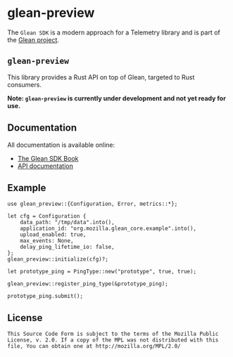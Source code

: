 # glean-preview

The `Glean SDK` is a modern approach for a Telemetry library and is part of the [Glean project](https://docs.telemetry.mozilla.org/concepts/glean/glean.html).

## `glean-preview`


This library provides a Rust API on top of Glean, targeted to Rust consumers.

**Note: `glean-preview` is currently under development and not yet ready for use.**

## Documentation

All documentation is available online:

* [The Glean SDK Book][book]
* [API documentation][apidocs]

[book]: https://mozilla.github.io/glean/
[apidocs]: https://mozilla.github.io/glean/docs/glean_preview/index.html

## Example

```rust,no_run
use glean_preview::{Configuration, Error, metrics::*};

let cfg = Configuration {
    data_path: "/tmp/data".into(),
    application_id: "org.mozilla.glean_core.example".into(),
    upload_enabled: true,
    max_events: None,
    delay_ping_lifetime_io: false,
};
glean_preview::initialize(cfg)?;

let prototype_ping = PingType::new("prototype", true, true);

glean_preview::register_ping_type(&prototype_ping);

prototype_ping.submit();
```

## License

    This Source Code Form is subject to the terms of the Mozilla Public
    License, v. 2.0. If a copy of the MPL was not distributed with this
    file, You can obtain one at http://mozilla.org/MPL/2.0/
